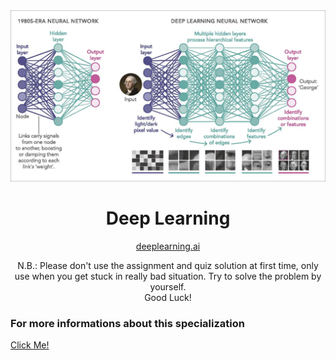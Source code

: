 <div align="center" markdown="1">
    <img src="./deep-learning.jpg">
    <h1>Deep Learning</h1>
    <a href="https://www.deeplearning.ai"> deeplearning.ai </a>
    <p>N.B.: Please don't use the assignment and quiz solution at first time, only use when you get stuck in really bad situation. Try to solve the problem by yourself.<br /> Good Luck!</p>
</div>  

### For more informations about this specialization  
[Click Me!](https://www.coursera.org/specializations/deep-learning)

